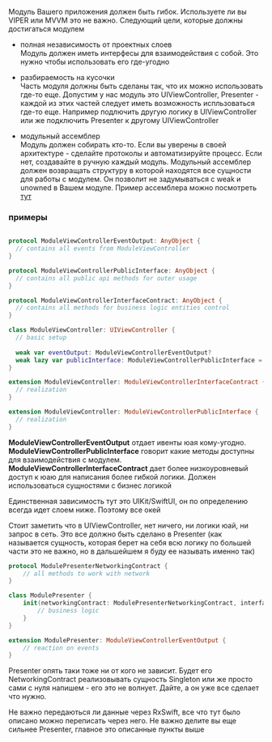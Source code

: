 Модуль Вашего приложения должен быть гибок. Используете ли вы VIPER или MVVМ это не важно.
Следующий цели, которые должны достигаться модулем

- полная независимость от проектных слоев  
    Модуль должен иметь интерфесы для взаимодействия с собой. Это нужно чтобы использовать его где-угодно
    
- разбираемость на кусочки  
    Часть модуля должны быть сделаны так, что их можно использовать где-то еще. Допустим у нас модуль это UIViewController, Presenter - каждой из этих частей следует иметь возможность испльзоваться где-то еще. Например подлючить другую логику в UIViewController или же подключить Presenter к другому UIViewController 
- модульный ассемблер  
    Модуль должен собирать кто-то. Если вы уверены в своей архитектуре - сделайте протоколы и автоматизируйте процесс. Если нет, создавайте в ручную каждый модуль. Модульный ассемблер должен возвращать структуру в которой находятся все сущности для работы с модулем. Он позволит не задумываться с weak и unowned в Вашем модуле. Пример ассемблера можно посмотреть [тут](https://github.com/swiftonica/ModuleAssembler)

### примеры 
```swift 

protocol ModuleViewControllerEventOutput: AnyObject {
  // contains all events from ModuleViewController
}

protocol ModuleViewControllerPublicInterface: AnyObject {
  // contains all public api methods for outer usage
}

protocol ModuleViewControllerInterfaceContract: AnyObject {
  // contains all methods for business logic entities control
}

class ModuleViewController: UIViewController {
  // basic setup
  
  weak var eventOutput: ModuleViewControllerEventOutput?
  weak lazy var publicInterface: ModuleViewControllerPublicInterface = self
}

extension ModuleViewController: ModuleViewControllerInterfaceContract {
  // realization 
}

extension ModuleViewController: ModuleViewControllerPublicInterface {
  // realization 
}
```
**ModuleViewControllerEventOutput** отдает ивенты юая кому-угодно.  
**ModuleViewControllerPublicInterface** говорит какие методы доступны для взаимодействия с модулем.  
**ModuleViewControllerInterfaceContract** дает более низкоуровневый доступ к юаю для написания более гибкой логики. Должен использоваться сущностями с бизнес логикой  

Единственная зависимость тут это UIKit/SwiftUI, он по определению всегда идет слоем ниже. Поэтому все окей

Стоит заметить что в UIViewController, нет ничего, ни логики юай, ни запрос в сеть. Это все должно быть сделано в Presenter (как называется сущность, которая берет на себя всю логику по большей части это не важно, но в дальшейшем я буду ее называть именно так)

```swift 
protocol ModulePresenterNetworkingContract {
    // all methods to work with network
}

class ModulePresenter {
    init(networkingContract: ModulePresenterNetworkingContract, interfaceContract: ModuleViewControllerInterfaceContract) {
        // business logic 
    }
}

extension ModulePresenter: ModuleViewControllerEventOutput {
    // reaction on events 
}
```
Presenter опять таки тоже ни от кого не зависит. Будет его NetworkingContract реализовывать сущность Singleton или же просто сами с нуля напишем - его это не волнует. Дайте, а он уже все сделает что нужно.  

Не важно передаються ли данные через RxSwift, все что тут было описано можно переписать через него. Не важно делите вы еще сильнее Presenter, главное это описанные пункты выше
